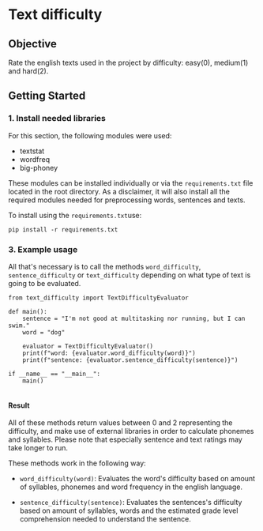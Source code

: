 # Text difficulty

## Objective

Rate the english texts used in the project by difficulty: easy(0), medium(1) and hard(2).

## Getting Started

### 1. Install needed libraries

For this section, the following modules were used:
- textstat
- wordfreq
- big-phoney

These modules can be installed individually or via the `requirements.txt` file located in the root directory. As a disclaimer, it will also install all the required modules needed for preprocessing words, sentences and texts.

To install using the `requirements.txt`use:

```
pip install -r requirements.txt
```

###  3. Example usage

All that's necessary is to call the methods `word_difficulty`, 
`sentence_difficulty` or `text_difficulty` depending on what type of text is 
going to be evaluated.

```
from text_difficulty import TextDifficultyEvaluator

def main():
    sentence = "I'm not good at multitasking nor running, but I can swim."
    word = "dog"
    
    evaluator = TextDifficultyEvaluator()
    print(f"word: {evaluator.word_difficulty(word)}")
    print(f"sentence: {evaluator.sentence_difficulty(sentence)}")

if __name__ == "__main__":
    main()
    
```

#### Result

All of these methods return values between 0 and 2 representing the difficulty,
and make use of external libraries in order to calculate phonemes and syllables. 
Please note that especially sentence and text ratings may take longer to run. 

These methods work in the following way:

- `word_difficulty(word)`: Evaluates the word's difficulty based on amount of
syllables, phonemes and word frequency in the english language.

- `sentence_difficulty(sentence)`: Evaluates the sentences's difficulty based on
amount of syllables, words and the estimated grade level comprehension needed to
understand the sentence.


